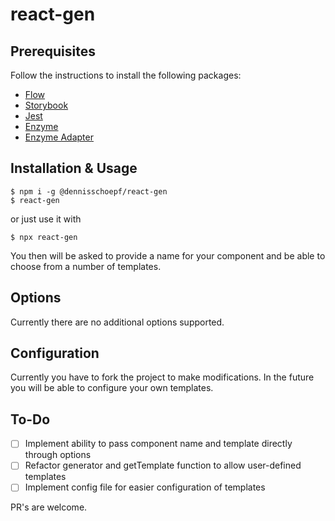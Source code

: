 # react-gen

## Prerequisites

Follow the instructions to install the following packages:
- [Flow](https://flow.org/)
- [Storybook](https://github.com/storybooks/storybook)
- [Jest](https://facebook.github.io/jest/)
- [Enzyme](https://github.com/airbnb/enzyme)
- [Enzyme Adapter](https://github.com/airbnb/enzyme/tree/master/packages/enzyme-adapter-react-16)

## Installation & Usage

```
$ npm i -g @dennisschoepf/react-gen
$ react-gen
```
or just use it with
```
$ npx react-gen
```

You then will be asked to provide a name for your component and be able to choose from a number of templates.

## Options

Currently there are no additional options supported.

## Configuration

Currently you have to fork the project to make modifications. In the future you will be able to configure your own templates.

## To-Do
- [ ] Implement ability to pass component name and template directly through options
- [ ] Refactor generator and getTemplate function to allow user-defined templates
- [ ] Implement config file for easier configuration of templates

PR's are welcome.